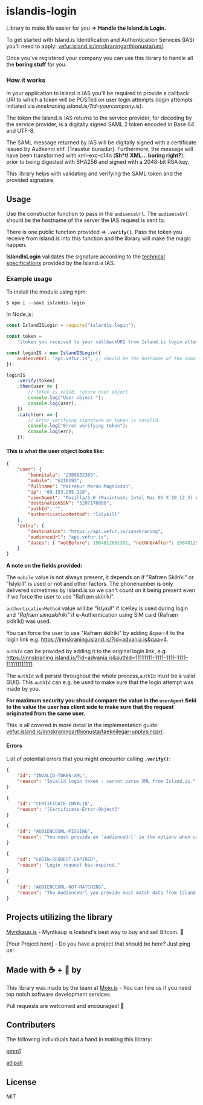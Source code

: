 # islandis-login

Library to make life easier for you => **Handle the Island.is Login.**

To get started with Island.is Identification and Authentication Services (IAS) you'll need to apply: [vefur.island.is/innskraningarthjonusta/um/](https://vefur.island.is/innskraningarthjonusta/um/).

Once you've registered your company you can use this library to handle all the **boring stuff** for you.

### How it works

In your application to Island.is IAS you'll be required to provide a callback URI to which a token will be POSTed on user login attempts (login attempts initiated via _innskraning.island.is/?id=yourcompany.is_).

The token the Ísland.is IAS returns to the service provider, for decoding by the service provider, is a digitally signed SAML 2 token encoded in Base 64 and UTF-8.

The SAML message returned by IAS will be digitally signed with a certificate issued by Auðkenni ehf. (Traustur bunadur). Furthermore, the message will have been transformed with xml-exc-c14n (**Sh\*t! XML... boring right?**), prior to being digested with SHA256 and signed with a 2048-bit RSA key.

This library helps with validating and verifying the SAML token and the provided signature.

## Usage

Use the constructor function to pass in the `audienceUrl`. The `audienceUrl` should be the hostname of the server the IAS request is sent to.

There is one public function provided => **`.verify()`**. Pass the token you receive from Island.is into this function and the library will make the magic happen.

**IslandIsLogin** validates the signature according to the [technical specifications](https://vefur.island.is/innskraningarthjonusta/taeknilegar-upplysingar/) provided by the Ísland.is IAS.

### Example usage

To install the module using npm:

```shell
$ npm i --save islandis-login
```

In Node.js:

```js
const IslandISLogin = require("islandis-login");

const token =
    "[token you received to your callbackURI from Island.is login attempt]";

const loginIS = new IslandISLogin({
    audienceUrl: "api.vefur.is", // should be the hostname of the domain you registered with Island to which the request is sent. Used for validation purposes.
});

loginIS
    .verify(token)
    .then(user => {
        // Token is valid, return user object
        console.log("User object ");
        console.log(user);
    })
    .catch(err => {
        // Error verifying signature or token is invalid.
        console.log("Error verifying token");
        console.log(err);
    });
```

#### This is what the user object looks like:

```json
{
    "user": {
        "kennitala": "2309932389",
        "mobile": "6210193",
        "fullname": "Patrekur Maron Magnússon",
        "ip": "69.153.265.128",
        "userAgent": "Mozilla/5.0 (Macintosh; Intel Mac OS X 10_12_5) AppleWebKit/537.69 (KHTML, like Gecko) Chrome/69.0.3511.69 Safari/537.69",
        "destinationSSN": "5207170800",
        "authId": "",
        "authenticationMethod": "Íslykill"
    },
    "extra": {
        "destination": "https://api.vefur.is/innskraning",
        "audienceUrl": "api.vefur.is",
        "dates": { "notBefore": 1584812651351, "notOnOrAfter": 1584812981351 }
    }
}
```

**A note on the fields provided:**

The `mobile` value is not always present, it depends on if "Rafræn Skilríki" or "Íslykill" is used or not and other factors. The phonenumber is only delivered sometimes by Island.is so we can't count on it being present even if we force the user to use "Rafræn skilríki".

`authenticationMethod` value will be _"Íslykill"_ if IceKey is used during login and _"Rafræn símaskilríki"_ if e-Authentication using SIM card (Rafræn skilríki) was used.

You can force the user to use "Rafræn skilríki" by adding &qaa=4 to the login link e.g. https://innskraning.island.is/?id=advania.is&qaa=4.

`authId` can be provided by adding it to the original login link, e.g. https://innskraning.island.is/?id=advania.is&authId=11111111-1111-1111-1111-111111111111.

The `authId` will persist throughout the whole process,`authId` must be a valid GUID. This `authId` can e.g. be used to make sure that the login attempt was made by you.

**For maximum security you should compare the value in the `userAgent` field to the value the user has client side to make sure that the request originated from the same user.**

This is all covered in more detail in the implementation guide: [vefur.island.is/innskraningarthjonusta/taeknilegar-upplysingar/](https://vefur.island.is/innskraningarthjonusta/taeknilegar-upplysingar/).

#### Errors

List of potential errors that you might encounter calling **`.verify()`**:

```json
{
    "id": "INVALID-TOKEN-XML",
    "reason": "Invalid login token - cannot parse XML from Island.is."
}
```

```json
{
    "id": "CERTIFICATE-INVALID",
    "reason": "[Certificate-Error-Object]"
}
```

```json
{
    "id": "AUDIENCEURL-MISSING",
    "reason": "You must provide an 'audienceUrl' in the options when calling the constructor function."
}
```

```json
{
    "id": "LOGIN-REQUEST-EXPIRED",
    "reason": "Login request has expired."
}
```

```json
{
    "id": "AUDIENCEURL-NOT-MATCHING",
    "reason": "The AudienceUrl you provide must match data from Island.is."
}
```

## Projects utilizing the library

[Myntkaup.is](https://myntkaup.is/) - Myntkaup is Iceland's best way to buy and sell Bitcoin. 🚀

[Your Project here] - Do you have a project that should be here? Just ping us!

## Made with ☕ + 🍺 by

This library was made by the team at [Mojo.is](https://www.mojo.is/) - You can hire us if you need top notch software development services.

Pull requests are welcomed and encouraged! 🙌

## Contributers

The following individuals had a hand in making this library:

[pmm1](https://github.com/pmm1)

[atlipall](https://github.com/atlipall)

## License

MIT
